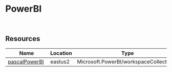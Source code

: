 # PowerBI 
 
## Resources


| Name | Location | Type |
| --- | --- | --- |
| [pascalPowerBI](pascalPowerBI-954615160.md)  | eastus2  | Microsoft.PowerBI/workspaceCollections  |



